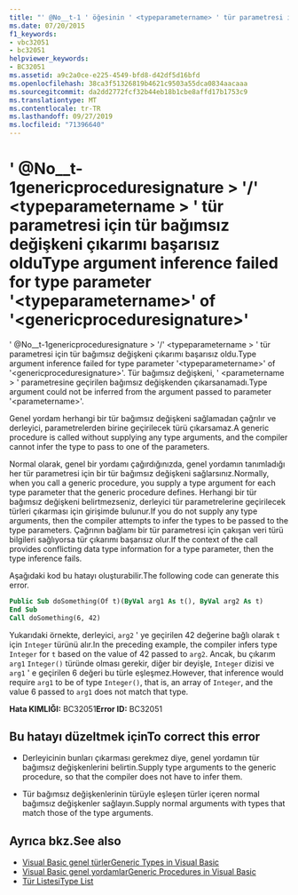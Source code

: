 ```yaml
---
title: "' @No__t-1 ' öğesinin ' <typeparametername> ' tür parametresi için tür bağımsız değişkeni çıkarımı başarısız oldu"
ms.date: 07/20/2015
f1_keywords:
- vbc32051
- bc32051
helpviewer_keywords:
- BC32051
ms.assetid: a9c2a0ce-e225-4549-bfd8-d42df5d16bfd
ms.openlocfilehash: 38ca3f51326819b4621c9503a55dca0834aacaaa
ms.sourcegitcommit: da2dd2772fcf32b44eb18b1cbe8affd17b1753c9
ms.translationtype: MT
ms.contentlocale: tr-TR
ms.lasthandoff: 09/27/2019
ms.locfileid: "71396640"
---
```

# <a name="type-argument-inference-failed-for-type-parameter-typeparametername-of-genericproceduresignature"></a><span data-ttu-id="e05db-102">' @No__t-1genericproceduresignature > '/' \<typeparametername > ' tür parametresi için tür bağımsız değişkeni çıkarımı başarısız oldu</span><span class="sxs-lookup"><span data-stu-id="e05db-102">Type argument inference failed for type parameter '\<typeparametername>' of '\<genericproceduresignature>'</span></span>
<span data-ttu-id="e05db-103">' @No__t-1genericproceduresignature > '/' \<typeparametername > ' tür parametresi için tür bağımsız değişkeni çıkarımı başarısız oldu.</span><span class="sxs-lookup"><span data-stu-id="e05db-103">Type argument inference failed for type parameter '\<typeparametername>' of '\<genericproceduresignature>'.</span></span> <span data-ttu-id="e05db-104">Tür bağımsız değişkeni, ' \<parametername > ' parametresine geçirilen bağımsız değişkenden çıkarsanamadı.</span><span class="sxs-lookup"><span data-stu-id="e05db-104">Type argument could not be inferred from the argument passed to parameter '\<parametername>'.</span></span>  
  
 <span data-ttu-id="e05db-105">Genel yordam herhangi bir tür bağımsız değişkeni sağlamadan çağrılır ve derleyici, parametrelerden birine geçirilecek türü çıkarsamaz.</span><span class="sxs-lookup"><span data-stu-id="e05db-105">A generic procedure is called without supplying any type arguments, and the compiler cannot infer the type to pass to one of the parameters.</span></span>  
  
 <span data-ttu-id="e05db-106">Normal olarak, genel bir yordamı çağırdığınızda, genel yordamın tanımladığı her tür parametresi için bir tür bağımsız değişkeni sağlarsınız.</span><span class="sxs-lookup"><span data-stu-id="e05db-106">Normally, when you call a generic procedure, you supply a type argument for each type parameter that the generic procedure defines.</span></span> <span data-ttu-id="e05db-107">Herhangi bir tür bağımsız değişkeni belirtmezseniz, derleyici tür parametrelerine geçirilecek türleri çıkarması için girişimde bulunur.</span><span class="sxs-lookup"><span data-stu-id="e05db-107">If you do not supply any type arguments, then the compiler attempts to infer the types to be passed to the type parameters.</span></span> <span data-ttu-id="e05db-108">Çağrının bağlamı bir tür parametresi için çakışan veri türü bilgileri sağlıyorsa tür çıkarımı başarısız olur.</span><span class="sxs-lookup"><span data-stu-id="e05db-108">If the context of the call provides conflicting data type information for a type parameter, then the type inference fails.</span></span>  
  
 <span data-ttu-id="e05db-109">Aşağıdaki kod bu hatayı oluşturabilir.</span><span class="sxs-lookup"><span data-stu-id="e05db-109">The following code can generate this error.</span></span>  
  
```vb  
Public Sub doSomething(Of t)(ByVal arg1 As t(), ByVal arg2 As t)  
End Sub  
Call doSomething(6, 42)  
```  
  
 <span data-ttu-id="e05db-110">Yukarıdaki örnekte, derleyici, `arg2` ' ye geçirilen 42 değerine bağlı olarak `t` için `Integer` türünü alır.</span><span class="sxs-lookup"><span data-stu-id="e05db-110">In the preceding example, the compiler infers type `Integer` for `t` based on the value of 42 passed to `arg2`.</span></span> <span data-ttu-id="e05db-111">Ancak, bu çıkarım `arg1` `Integer()` türünde olması gerekir, diğer bir deyişle, `Integer` dizisi ve `arg1` ' e geçirilen 6 değeri bu türle eşleşmez.</span><span class="sxs-lookup"><span data-stu-id="e05db-111">However, that inference would require `arg1` to be of type `Integer()`, that is, an array of `Integer`, and the value 6 passed to `arg1` does not match that type.</span></span>  
  
 <span data-ttu-id="e05db-112">**Hata KIMLIĞI:** BC32051</span><span class="sxs-lookup"><span data-stu-id="e05db-112">**Error ID:** BC32051</span></span>  
  
## <a name="to-correct-this-error"></a><span data-ttu-id="e05db-113">Bu hatayı düzeltmek için</span><span class="sxs-lookup"><span data-stu-id="e05db-113">To correct this error</span></span>  
  
- <span data-ttu-id="e05db-114">Derleyicinin bunları çıkarması gerekmez diye, genel yordamın tür bağımsız değişkenlerini belirtin.</span><span class="sxs-lookup"><span data-stu-id="e05db-114">Supply type arguments to the generic procedure, so that the compiler does not have to infer them.</span></span>  
  
- <span data-ttu-id="e05db-115">Tür bağımsız değişkenlerinin türüyle eşleşen türler içeren normal bağımsız değişkenler sağlayın.</span><span class="sxs-lookup"><span data-stu-id="e05db-115">Supply normal arguments with types that match those of the type arguments.</span></span>  
  
## <a name="see-also"></a><span data-ttu-id="e05db-116">Ayrıca bkz.</span><span class="sxs-lookup"><span data-stu-id="e05db-116">See also</span></span>

- [<span data-ttu-id="e05db-117">Visual Basic genel türler</span><span class="sxs-lookup"><span data-stu-id="e05db-117">Generic Types in Visual Basic</span></span>](../../visual-basic/programming-guide/language-features/data-types/generic-types.md)
- [<span data-ttu-id="e05db-118">Visual Basic genel yordamlar</span><span class="sxs-lookup"><span data-stu-id="e05db-118">Generic Procedures in Visual Basic</span></span>](../../visual-basic/programming-guide/language-features/data-types/generic-procedures.md)
- [<span data-ttu-id="e05db-119">Tür Listesi</span><span class="sxs-lookup"><span data-stu-id="e05db-119">Type List</span></span>](../../visual-basic/language-reference/statements/type-list.md)
